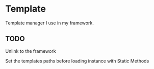 # Template
Template manager I use in my framework. 

## TODO
Unlink to the framework

Set the templates paths before loading instance with Static Methods